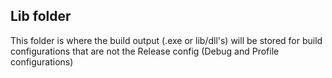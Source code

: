 **Lib folder**
---
This folder is where the build output (.exe or lib/dll's) will be stored for build configurations that are not the Release config (Debug and Profile configurations)